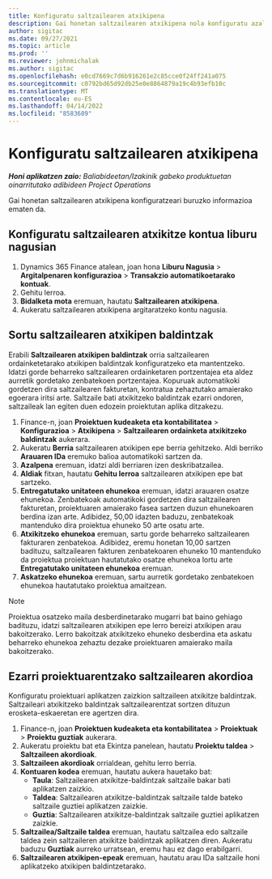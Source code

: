 ```yaml
---
title: Konfiguratu saltzailearen atxikipena
description: Gai honetan saltzailearen atxikipena nola konfiguratu azaltzen da.
author: sigitac
ms.date: 09/27/2021
ms.topic: article
ms.prod: ''
ms.reviewer: johnmichalak
ms.author: sigitac
ms.openlocfilehash: e0cd7669c7d6b916261e2c85cce0f24ff241a075
ms.sourcegitcommit: c0792bd65d92db25e0e8864879a19c4b93efb10c
ms.translationtype: MT
ms.contentlocale: eu-ES
ms.lasthandoff: 04/14/2022
ms.locfileid: "8583689"
---
```

# <a name="set-up-vendor-retention"></a>Konfiguratu saltzailearen atxikipena

_**Honi aplikatzen zaio:** Baliabideetan/Izakinik gabeko produktuetan oinarritutako adibideen Project Operations_

Gai honetan saltzailearen atxikipena konfiguratzeari buruzko informazioa ematen da.

## <a name="set-up-a-vendor-retention-account-in-general-ledger"></a>Konfiguratu saltzailearen atxikitze kontua liburu nagusian

1. Dynamics 365 Finance atalean, joan hona **Liburu Nagusia** > **Argitalpenaren konfigurazioa** > **Transakzio automatikoetarako kontuak**.
2. Gehitu lerroa.
3. **Bidalketa mota** eremuan, hautatu **Saltzailearen atxikipena**.
4. Aukeratu saltzailearen atxikipena argitaratzeko kontu nagusia.

## <a name="create-vendor-retention-terms"></a>Sortu saltzailearen atxikipen baldintzak

Erabili **Saltzailearen atxikipen baldintzak** orria saltzailearen ordainketetarako atxikipen baldintzak konfiguratzeko eta mantentzeko. Idatzi gorde beharreko saltzailearen ordainketaren portzentajea eta aldez aurretik gordetako zenbatekoen portzentajea. Kopuruak automatikoki gordetzen dira saltzailearen fakturetan, kontratua zehaztutako amaierako egoerara iritsi arte. Saltzaile bati atxikitzeko baldintzak ezarri ondoren, saltzaileak lan egiten duen edozein proiektutan aplika ditzakezu.

1. Finance-n, joan **Proiektuen kudeaketa eta kontabilitatea** > **Konfigurazioa** > **Atxikipena** > **Saltzailearen ordainketa atxikitzeko baldintzak** aukerara.
2. Aukeratu **Berria** saltzailearen atxikipen epe berria gehitzeko. Aldi berriko **Arauaren IDa** eremuko balioa automatikoki sartzen da. 
3. **Azalpena** eremuan, idatzi aldi berriaren izen deskribatzailea.
4. **Aldiak** fitxan, hautatu **Gehitu lerroa** saltzailearen atxikipen epe bat sartzeko.
5. **Entregatutako unitateen ehunekoa** eremuan, idatzi arauaren osatze ehunekoa. Zenbatekoak automatikoki gordetzen dira saltzailearen fakturetan, proiektuaren amaierako fasea sartzen duzun ehunekoaren berdina izan arte. Adibidez, 50,00 idazten baduzu, zenbatekoak mantenduko dira proiektua ehuneko 50 arte osatu arte.
6. **Atxikitzeko ehunekoa** eremuan, sartu gorde beharreko saltzailearen fakturaren zenbatekoa. Adibidez, eremu honetan 10,00 sartzen badituzu, saltzailearen fakturen zenbatekoaren ehuneko 10 mantenduko da proiektua proiektuan hautatutako osatze ehunekoa lortu arte **Entregatutako unitateen ehunekoa** eremuan.
7. **Askatzeko ehunekoa** eremuan, sartu aurretik gordetako zenbatekoen ehunekoa hautatutako proiektua amaitzean.

> [!NOTE]
> Proiektua osatzeko maila desberdinetarako mugarri bat baino gehiago badituzu, idatzi saltzailearen atxikipen epe lerro bereizi atxikipen arau bakoitzerako. Lerro bakoitzak atxikitzeko ehuneko desberdina eta askatu beharreko ehunekoa zehaztu dezake proiektuaren amaierako maila bakoitzerako.

## <a name="set-up-a-vendor-agreement-for-the-project"></a>Ezarri proiektuarentzako saltzailearen akordioa

Konfiguratu proiektuari aplikatzen zaizkion saltzaileen atxikitze baldintzak. Saltzaileari atxikitzeko baldintzak saltzailearentzat sortzen dituzun erosketa-eskaeretan ere agertzen dira.

1. Finance-n, joan **Proiektuen kudeaketa eta kontabilitatea** > **Proiektuak** > **Proiektu guztiak** aukerara. 
2. Aukeratu proiektu bat eta Ekintza panelean, hautatu **Proiektu taldea** > **Saltzaileen akordioak**.
3. **Saltzaileen akordioak** orrialdean, gehitu lerro berria.
4. **Kontuaren kodea** eremuan, hautatu aukera hauetako bat:
   - **Taula**: Saltzailearen atxikitze-baldintzak saltzaile bakar bati aplikatzen zaizkio.
   - **Taldea**: Saltzailearen atxikitze-baldintzak saltzaile talde bateko saltzaile guztiei aplikatzen zaizkie.
   - **Guztia**: Saltzailearen atxikitze-baldintzak saltzaile guztiei aplikatzen zaizkie.
5. **Saltzailea/Saltzaile taldea** eremuan, hautatu saltzailea edo saltzaile taldea zein saltzaileren atxikitze baldintzak aplikatzen diren. Aukeratu baduzu **Guztiak** aurreko urratsean, eremu hau ez dago erabilgarri.
6. **Saltzailearen atxikipen-epeak** eremuan, hautatu arau IDa saltzaile honi aplikatzeko atxikipen baldintzetarako.

